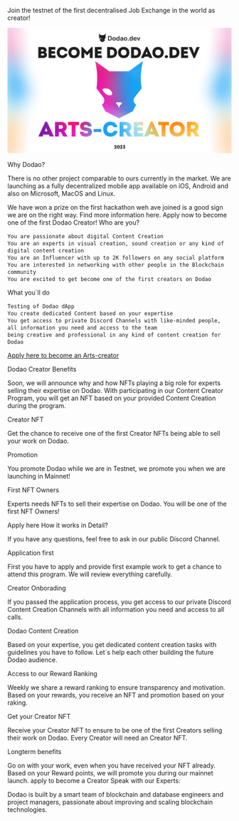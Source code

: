 Join the testnet of the first decentralised Job Exchange in the world as creator!

![try as arts creator](../img/become-arts-creator.png)

Why Dodao?

There is no other project comparable to ours currently in the market. We are launching as a fully decentralized mobile app available on iOS, Android and also on Microsoft, MacOS and Linux.

We have won a prize on the first hackathon weh ave joined is a good sign we are on the right way. Find more information here.
Apply now to become one of the first Dodao Creator!
Who are you?

    You are passionate about digital Content Creation
    You are an experts in visual creation, sound creation or any kind of digital content creation
    You are an Influencer with up to 2K followers on any social platform
    You are interested in networking with other people in the Blockchain community
    You are excited to get become one of the first creators on Dodao

What you´ll do

    Testing of Dodao dApp
    You create dedicated Content based on your expertise
    You get access to private Discord Channels with like-minded people, all information you need and access to the team
    being creative and professional in any kind of content creation for Dodao

[Apply here to become an Arts-creator](https://forms.gle/X1BoC8rVJaDinncQ6)


Dodao Creator Benefits

Soon, we will announce why and how NFTs playing a big role for experts selling their expertise on Dodao. With participating in our Content Creator Program, you will get an NFT based on your provided Content Creation during the program.

Creator NFT

Get the chance to receive one of the first Creator NFTs being able to sell your work on Dodao.

 

Promotion

You promote Dodao while we are in Testnet, we promote you when we are launching in Mainnet!

 

First NFT Owners

Experts needs NFTs to sell their expertise on Dodao. You will be one of the first NFT Owners!

 
Apply here
How it works in Detail?

If you have any questions, feel free to ask in our public Discord Channel.

Application first

First you have to apply and provide first example work to get a chance to attend this program. We will review everything carefully.

Creator Onborading

If you passed the application process, you get access to our private Discord Content Creation Channels with all information you need and access to all calls.

Dodao Content Creation

Based on your expertise, you get dedicated content creation tasks with guidelines you have to follow. Let´s help each other building the future Dodao audience.

 

Access to our Reward Ranking

Weekly we share a reward ranking to ensure transparency and motivation. Based on your rewards, you receive an NFT and promotion based on your raking.

Get your Creator NFT

Receive your Creator NFT to ensure to be one of the first Creators selling their work on Dodao. Every Creator will need an Creator NFT.

Longterm benefits

Go on with your work, even when you have received your NFT already. Based on your Reward points, we will promote you during our mainnet launch.
apply to become a Creator
Speak with our Experts:

Dodao is built by a smart team of blockchain and database engineers and project managers, passionate about improving and scaling blockchain technologies.